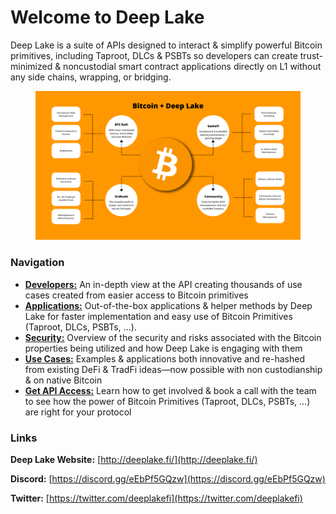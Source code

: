 # Welcome to Deep Lake

Deep Lake is a suite of APIs designed to interact & simplify powerful Bitcoin primitives, including Taproot, DLCs & PSBTs so developers can create trust-minimized & noncustodial smart contract applications directly on L1 without any side chains, wrapping, or bridging.

<figure><img src=".gitbook/assets/Peach Yellow Grid Mind Map Brainstorm.png" alt=""><figcaption></figcaption></figure>

### Navigation

* [**Developers:**](deep-lake-api/api.md) An in-depth view at the API creating thousands of use cases created from easier access to Bitcoin primitives
* [**Applications:**](flagship-deep-lake-products/easy-escrow-native-btc-liquidity-and-por/) Out-of-the-box applications & helper methods by Deep Lake for faster implementation and easy use of Bitcoin Primitives (Taproot, DLCs, PSBTs, ...).
* [**Security:**](security/overview-of-security-and-risks.md) Overview of the security and risks associated with the Bitcoin properties being utilized and how Deep Lake is engaging with them
* [**Use Cases:**](use-cases-and-examples/bitcoin-defi/) Examples & applications both innovative and re-hashed from existing DeFi & TradFi ideas—now possible with non custodianship & on native Bitcoin
* [**Get API Access:**](https://px7u4llpikb.typeform.com/to/PqwXml8i) Learn how to get involved & book a call with the team to see how the power of Bitcoin Primitives (Taproot, DLCs, PSBTs, ...) are right for your protocol

### Links

**Deep Lake Website:** [http://deeplake.fi/](http://deeplake.fi/)

**Discord:** [https://discord.gg/eEbPf5GQzw](https://discord.gg/eEbPf5GQzw)

**Twitter:** [https://twitter.com/deeplakefi](https://twitter.com/deeplakefi)
